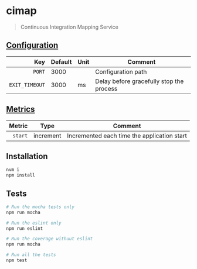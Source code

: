 # cimap

> Continuous Integration Mapping Service

## [Configuration](./src/config/index.js)

Key | Default | Unit | Comment |
---: | --- | --- | --- |
`PORT` | 3000 |  | Configuration path
`EXIT_TIMEOUT` | 3000 | ms | Delay before gracefully stop the process

## [Metrics](./docs/metrics.md)

Metric | Type | Comment |
---: | --- | --- |
`start` | increment | Incremented each time the application start

## Installation

```bash
nvm i
npm install
```

## Tests

```bash
# Run the mocha tests only
npm run mocha

# Run the eslint only
npm run eslint

# Run the coverage withuut eslint
npm run mocha

# Run all the tests
npm test
```